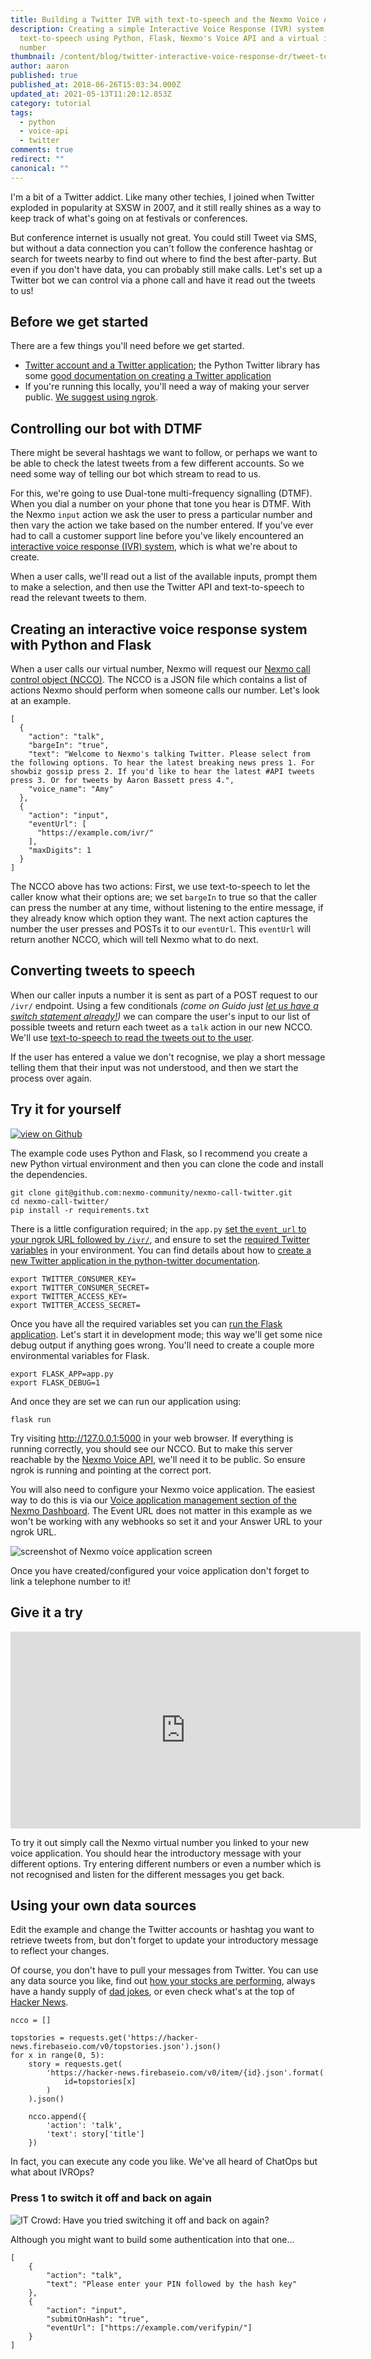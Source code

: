```yaml
---
title: Building a Twitter IVR with text-to-speech and the Nexmo Voice API
description: Creating a simple Interactive Voice Response (IVR) system with
  text-to-speech using Python, Flask, Nexmo's Voice API and a virtual inbound
  number
thumbnail: /content/blog/twitter-interactive-voice-response-dr/tweet-to-talk.png
author: aaron
published: true
published_at: 2018-06-26T15:03:34.000Z
updated_at: 2021-05-13T11:20:12.853Z
category: tutorial
tags:
  - python
  - voice-api
  - twitter
comments: true
redirect: ""
canonical: ""
---
```

I'm a bit of a Twitter addict. Like many other techies, I joined when Twitter exploded in popularity at SXSW in 2007, and it still really shines as a way to keep track of what's going on at festivals or conferences.

But conference internet is usually not great. You could still Tweet via SMS, but without a data connection you can't follow the conference hashtag or search for tweets nearby to find out where to find the best after-party. But even if you don't have data, you can probably still make calls. Let's set up a Twitter bot we can control via a phone call and have it read out the tweets to us!

## Before we get started

There are a few things you'll need before we get started.

<sign-up number></sign-up>

* [Twitter account and a Twitter application](https://apps.twitter.com/); the Python Twitter library has some [good documentation on creating a Twitter application](https://python-twitter.readthedocs.io/en/latest/getting_started.html)
* If you're running this locally, you'll need a way of making your server public. [We suggest using ngrok](https://www.nexmo.com/blog/2017/07/04/local-development-nexmo-ngrok-tunnel-dr/).

## Controlling our bot with DTMF

There might be several hashtags we want to follow, or perhaps we want to be able to check the latest tweets from a few different accounts. So we need some way of telling our bot which stream to read to us.

For this, we're going to use Dual-tone multi-frequency signalling (DTMF). When you dial a number on your phone that tone you hear is DTMF. With the Nexmo `input` action we ask the user to press a particular number and then vary the action we take based on the number entered. If you've ever had to call a customer support line before you've likely encountered an [interactive voice response (IVR) system](https://developer.nexmo.com/voice/voice-api/guides/interactive-voice-response), which is what we're about to create.

When a user calls, we'll read out a list of the available inputs, prompt them to make a selection, and then use the Twitter API and text-to-speech to read the relevant tweets to them.

## Creating an interactive voice response system with Python and Flask

When a user calls our virtual number, Nexmo will request our [Nexmo call control object (NCCO)](https://developer.nexmo.com/voice/voice-api/guides/ncco). The NCCO is a JSON file which contains a list of actions Nexmo should perform when someone calls our number. Let's look at an example.

```
[
  {
    "action": "talk", 
    "bargeIn": "true", 
    "text": "Welcome to Nexmo's talking Twitter. Please select from the following options. To hear the latest breaking news press 1. For showbiz gossip press 2. If you'd like to hear the latest #API tweets press 3. Or for tweets by Aaron Bassett press 4.", 
    "voice_name": "Amy"
  }, 
  {
    "action": "input", 
    "eventUrl": [
      "https://example.com/ivr/"
    ], 
    "maxDigits": 1
  }
]
```

The NCCO above has two actions: First, we use text-to-speech to let the caller know what their options are; we set `bargeIn` to true so that the caller can press the number at any time, without listening to the entire message, if they already know which option they want. The next action captures the number the user presses and POSTs it to our `eventUrl`. This `eventUrl` will return another NCCO, which will tell Nexmo what to do next.

## Converting tweets to speech

When our caller inputs a number it is sent as part of a POST request to our `/ivr/` endpoint. Using a few conditionals *(come on Guido just [let us have a switch statement already!](https://www.pydanny.com/why-doesnt-python-have-switch-case.html))* we can compare the user's input to our list of possible tweets and return each tweet as a `talk` action in our new NCCO. We'll use [text-to-speech to read the tweets out to the user](https://developer.nexmo.com/api/voice/ncco#talk).

If the user has entered a value we don't recognise, we play a short message telling them that their input was not understood, and then we start the process over again.

## Try it for yourself

[![view on Github](https://www.nexmo.com/wp-content/uploads/2017/06/view-on-github-button.png)](https://github.com/nexmo-community/nexmo-call-twitter)

The example code uses Python and Flask, so I recommend you create a new Python virtual environment and then you can clone the code and install the dependencies.

```
git clone git@github.com:nexmo-community/nexmo-call-twitter.git
cd nexmo-call-twitter/
pip install -r requirements.txt
```

There is a little configuration required; in the `app.py` [set the `event_url` to your ngrok URL followed by `/ivr/`](https://github.com/nexmo-community/nexmo-call-twitter/blob/b1058b9b9d5ea36ca98b37a2221760e73a5a6935/app.py#L13), and ensure to set the [required Twitter variables](https://github.com/nexmo-community/nexmo-call-twitter/blob/b1058b9b9d5ea36ca98b37a2221760e73a5a6935/app.py#L36-L41) in your environment. You can find details about how to [create a new Twitter application in the python-twitter documentation](https://python-twitter.readthedocs.io/en/latest/getting_started.html).

```
export TWITTER_CONSUMER_KEY=
export TWITTER_CONSUMER_SECRET=
export TWITTER_ACCESS_KEY=
export TWITTER_ACCESS_SECRET=
```

Once you have all the required variables set you can [run the Flask application](http://flask.pocoo.org/docs/0.12/quickstart/). Let's start it in development mode; this way we'll get some nice debug output if anything goes wrong. You'll need to create a couple more environmental variables for Flask.

```
export FLASK_APP=app.py
export FLASK_DEBUG=1
```

And once they are set we can run our application using:

```
flask run
```

Try visiting <http://127.0.0.1:5000> in your web browser. If everything is running correctly, you should see our NCCO. But to make this server reachable by the [Nexmo Voice API](https://developer.nexmo.com/voice/voice-api/overview), we'll need it to be public. So ensure ngrok is running and pointing at the correct port.

You will also need to configure your Nexmo voice application. The easiest way to do this is via our [Voice application management section of the Nexmo Dashboard](https://www.nexmo.com/blog/2017/06/29/voice-application-management-easier/). The Event URL does not matter in this example as we won't be working with any webhooks so set it and your Answer URL to your ngrok URL.

![screenshot of Nexmo voice application screen](/content/blog/building-a-twitter-ivr-with-text-to-speech-and-the-nexmo-voice-api/voice-your-applications-2017-07-24-13-41-10.png "screenshot of Nexmo voice application screen")

Once you have created/configured your voice application don't forget to link a telephone number to it!

## Give it a try

<iframe width="560" height="315" src="https://www.youtube.com/embed/xl5FA66FKy4" frameborder="0" allowfullscreen></iframe>

To try it out simply call the Nexmo virtual number you linked to your new voice application. You should hear the introductory message with your different options. Try entering different numbers or even a number which is not recognised and listen for the different messages you get back.

## Using your own data sources

Edit the example and change the Twitter accounts or hashtag you want to retrieve tweets from, but don't forget to update your introductory message to reflect your changes.

Of course, you don't have to pull your messages from Twitter. You can use any data source you like, find out [how your stocks are performing](https://www.programmableweb.com/news/96-stocks-apis-bloomberg-nasdaq-and-etrade/2013/05/22), always have a handy supply of [dad jokes](https://www.reddit.com/r/dadjokes), or even check what's at the top of [Hacker News](https://news.ycombinator.com/). 

```
ncco = []

topstories = requests.get('https://hacker-news.firebaseio.com/v0/topstories.json').json()
for x in range(0, 5):
    story = requests.get(
        'https://hacker-news.firebaseio.com/v0/item/{id}.json'.format(
            id=topstories[x]
        )
    ).json()

    ncco.append({
        'action': 'talk',
        'text': story['title']
    })
```

In fact, you can execute any code you like. We've all heard of ChatOps but what about IVROps?

### Press 1 to switch it off and back on again

![IT Crowd: Have you tried switching it off and back on again?](/content/blog/building-a-twitter-ivr-with-text-to-speech-and-the-nexmo-voice-api/giphy.gif "IT Crowd: Have you tried switching it off and back on again?")

Although you might want to build some authentication into that one…

```
[
    {
        "action": "talk",
        "text": "Please enter your PIN followed by the hash key"
    },
    {
        "action": "input",
        "submitOnHash": "true",
        "eventUrl": ["https://example.com/verifypin/"]
    }
]
```